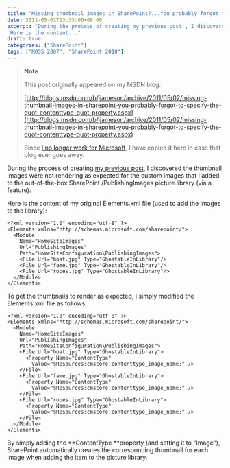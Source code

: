 ```yaml
---
title: "Missing thumbnail images in SharePoint?...You probably forgot to specify the \"ContentType\" property"
date: 2011-05-01T23:33:00+08:00
excerpt: "During the process of creating my previous post , I discovered the thumbnail images were not rendering as expected for the custom images that I added to the out-of-the-box SharePoint /PublishingImages picture library (via a feature). 
 Here is the content..."
draft: true
categories: ["SharePoint"]
tags: ["MOSS 2007", "SharePoint 2010"]
---
```


> **Note**
> 
> This post originally appeared on my MSDN blog:
> 
> [http://blogs.msdn.com/b/jjameson/archive/2011/05/02/missing-thumbnail-images-in-sharepoint-you-probably-forgot-to-specify-the-quot-contenttype-quot-property.aspx](http://blogs.msdn.com/b/jjameson/archive/2011/05/02/missing-thumbnail-images-in-sharepoint-you-probably-forgot-to-specify-the-quot-contenttype-quot-property.aspx)
> 
> Since [I no longer work for Microsoft](/blog/jjameson/2011/09/02/last-day-with-microsoft), I have copied it here in case that blog ever goes away.

During the process of creating [my previous post](/blog/jjameson/2011/05/02/web-standards-design-with-sharepoint-part-6), I discovered the thumbnail images were not rendering as expected for the custom images that I added to the out-of-the-box SharePoint /PublishingImages picture library (via a feature).

Here is the content of my original Elements.xml file (used to add the images to the library):

```
<?xml version="1.0" encoding="utf-8" ?>
<Elements xmlns="http://schemas.microsoft.com/sharepoint/">
  <Module
    Name="HomeSiteImages"
    Url="PublishingImages"
    Path="HomeSiteConfiguration\PublishingImages">
    <File Url="boat.jpg" Type="GhostableInLibrary"/>
    <File Url="fame.jpg" Type="GhostableInLibrary"/>
    <File Url="ropes.jpg" Type="GhostableInLibrary"/>
  </Module>
</Elements>
```

To get the thumbnails to render as expected, I simply modified the Elements.xml file as follows:

```
<?xml version="1.0" encoding="utf-8" ?>
<Elements xmlns="http://schemas.microsoft.com/sharepoint/">
  <Module
    Name="HomeSiteImages"
    Url="PublishingImages"
    Path="HomeSiteConfiguration\PublishingImages">
    <File Url="boat.jpg" Type="GhostableInLibrary">
      <Property Name="ContentType"
        Value="$Resources:cmscore,contenttype_image_name;" />
    </File>
    <File Url="fame.jpg" Type="GhostableInLibrary">
      <Property Name="ContentType"
        Value="$Resources:cmscore,contenttype_image_name;" />
    </File>
    <File Url="ropes.jpg" Type="GhostableInLibrary">
      <Property Name="ContentType"
        Value="$Resources:cmscore,contenttype_image_name;" />
    </File>
  </Module>
</Elements>
```

By simply adding the **ContentType **property (and setting it to "Image"), SharePoint automatically creates the corresponding thumbnail for each image when adding the item to the picture library.

